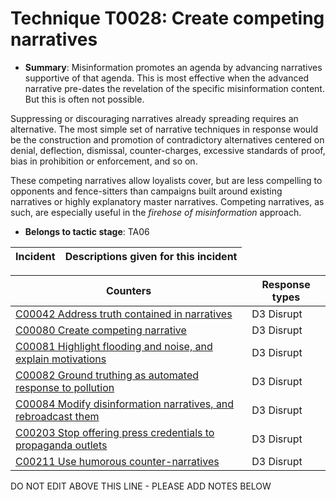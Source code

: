 # Technique T0028: Create competing narratives

* **Summary**: Misinformation promotes an agenda by advancing narratives supportive of that agenda. This is most effective when the advanced narrative pre-dates the revelation of the specific misinformation content. But this is often not possible. 

Suppressing or discouraging narratives already spreading requires an alternative. The most simple set of narrative techniques in response would be the construction and promotion of contradictory alternatives centered on denial, deflection, dismissal, counter-charges, excessive standards of proof, bias in prohibition or enforcement, and so on. 

These competing narratives allow loyalists cover, but are less compelling to opponents and fence-sitters than campaigns built around existing narratives or highly explanatory master narratives. Competing narratives, as such, are especially useful in the *firehose of misinformation* approach.

* **Belongs to tactic stage**: TA06


| Incident | Descriptions given for this incident |
| -------- | -------------------- |



| Counters | Response types |
| -------- | -------------- |
| [C00042 Address truth contained in narratives](../counters/C00042.md) | D3 Disrupt |
| [C00080 Create competing narrative](../counters/C00080.md) | D3 Disrupt |
| [C00081 Highlight flooding and noise, and explain motivations](../counters/C00081.md) | D3 Disrupt |
| [C00082 Ground truthing as automated response to pollution](../counters/C00082.md) | D3 Disrupt |
| [C00084 Modify disinformation narratives, and rebroadcast them](../counters/C00084.md) | D3 Disrupt |
| [C00203 Stop offering press credentials to propaganda outlets](../counters/C00203.md) | D3 Disrupt |
| [C00211 Use humorous counter-narratives](../counters/C00211.md) | D3 Disrupt |


DO NOT EDIT ABOVE THIS LINE - PLEASE ADD NOTES BELOW